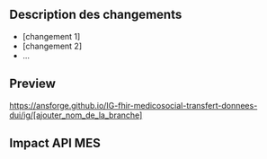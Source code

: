 ## Description des changements

* [changement 1]
* [changement 2]
* ...

## Preview

https://ansforge.github.io/IG-fhir-medicosocial-transfert-donnees-dui/ig/[ajouter_nom_de_la_branche] 

## Impact API MES
